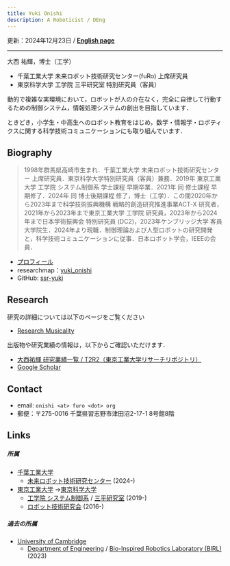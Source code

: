 ```yaml
---
title: Yuki Onishi
description: A Roboticist / DEng
---
```


更新：2024年12月23日 / **[English page](./index)**

---

大西 祐輝，博士（工学）

- 千葉工業大学 未来ロボット技術研究センター(fuRo) 上席研究員
- 東京科学大学 工学院 三平研究室 特別研究員（客員）

動的で複雑な実環境において，ロボットが人の介在なく，完全に自律して行動するための制御システム，情報処理システムの創出を目指しています．

ときどき，小学生・中高生へのロボット教育をはじめ，数学・情報学・ロボティクスに関する科学技術コミュニケーションにも取り組んでいます． 

## Biography

> 1998年群馬県高崎市生まれ．千葉工業大学 未来ロボット技術研究センター 上席研究員．東京科学大学特別研究員（客員）兼務．2019年 東京工業大学 工学院 システム制御系 学士課程 早期卒業．2021年 同 修士課程 早期修了．2024年 同 博士後期課程 修了，博士（工学）．この間2020年から2023年まで科学技術振興機構 戦略的創造研究推進事業ACT-X 研究者，2021年から2023年まで東京工業大学 工学院 研究員，2023年から2024年まで日本学術振興会 特別研究員 (DC2)，2023年ケンブリッジ大学 客員大学院生．2024年より現職．制御理論および人型ロボットの研究開発と，科学技術コミュニケーションに従事．日本ロボット学会，IEEEの会員．

- [プロフィール](bio_ja)
- researchmap：[yuki_onishi](https://researchmap.jp/yuki_onishi/)
- GitHub: [ssr-yuki](https://github.com/ssr-yuki)

## Research

研究の詳細については以下のページをご覧ください

- [Research Musicality](./research)

出版物や研究業績の情報は，以下からご確認いただけます．

- [大西祐輝 研究業績一覧 / T2R2（東京工業大学リサーチリポジトリ）](https://t2r2.star.titech.ac.jp/cgi-bin/researcherpublicationlist.cgi?q_researcher_content_number=7ea460992f42e710d0a8afd31c578ddd&alldisp=1)
- [Google Scholar](https://scholar.google.com/citations?user=TgNORQkAAAAJ)

## Contact

- email: `onishi <at> furo <dot> org`
- 郵便：〒275-0016 千葉県習志野市津田沼2-17-1 8号館8階

## Links

##### 所属

- [千葉工業大学](https://www.it-chiba.ac.jp/)
  - [未来ロボット技術研究センター](https://www.furo.org/) (2024-)
- [東京工業大学](https://www.titech.ac.jp/) →[東京科学大学](https://www.isct.ac.jp/)
  - [工学院 システム制御系](https://educ.titech.ac.jp/sc/) / [三平研究室](http://www.sl.sc.e.titech.ac.jp/SCHP/index.html) (2019-)
  - [ロボット技術研究会](https://www.rogiken.org/) (2016-)

##### 過去の所属

- [University of Cambridge](https://www.cam.ac.uk/)
  - [Department of Engineering](https://www.eng.cam.ac.uk/) / [Bio-Inspired Robotics Laboratory (BIRL)](https://birlab.org/) (2023)
